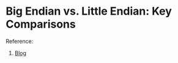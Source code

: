 # Big Endian vs. Little Endian: Key Comparisons

Reference:
1. [Blog](https://www.spiceworks.com/tech/tech-general/articles/big-endian-vs-little-endian/#:~:text=In%20a%20big%2Dendian%20machine,in%20case%20of%20multiple%20bytes)